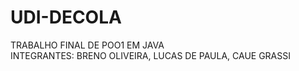 # UDI-DECOLA
TRABALHO FINAL DE POO1 EM JAVA <br>
INTEGRANTES: 
BRENO OLIVEIRA, LUCAS DE PAULA, CAUE GRASSI
